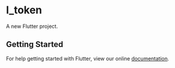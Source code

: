 # l_token

A new Flutter project.

## Getting Started

For help getting started with Flutter, view our online
[documentation](https://flutter.io/).
